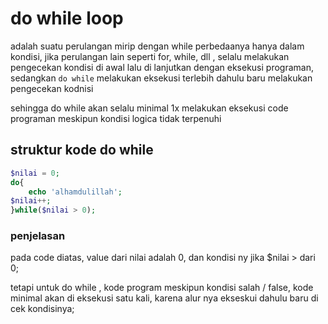 # do while loop

adalah suatu perulangan mirip dengan while perbedaanya hanya dalam kondisi, jika perulangan lain seperti for, while, dll , selalu melakukan pengecekan kondisi di awal lalu di lanjutkan dengan eksekusi programan,
sedangkan `do while` melakukan eksekusi terlebih dahulu baru melakukan pengecekan kodnisi

sehingga do while akan selalu minimal 1x melakukan eksekusi code programan meskipun kondisi logica tidak terpenuhi

## struktur kode do while

```php
$nilai = 0;
do{
    echo 'alhamdulillah';
$nilai++;
}while($nilai > 0);
```

### penjelasan
pada code diatas, value dari nilai adalah 0, dan kondisi ny jika $nilai > dari 0;

tetapi untuk do while , kode program meskipun kondisi salah / false, kode minimal akan di eksekusi satu kali, karena alur nya ekseskui dahulu baru di cek kondisinya;